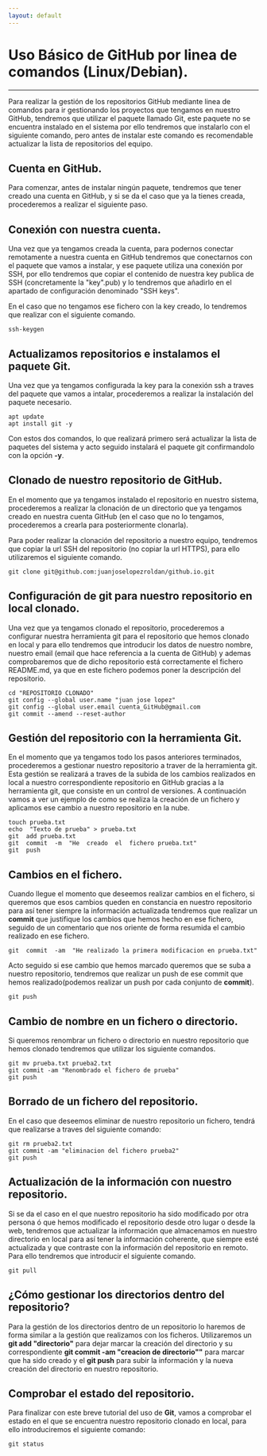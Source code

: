 ```yaml
---
layout: default
---
```


# [](#header-1)Uso Básico de GitHub por linea de comandos (Linux/Debian).
***
Para realizar la gestión de los repositorios GitHub mediante linea de comandos para ir gestionando los proyectos que tengamos en nuestro GitHub, tendremos que utilizar el paquete llamado Git, este paquete no se encuentra instalado en el sistema por ello tendremos que instalarlo con el siguiente comando, pero antes de instalar este comando es recomendable actualizar la lista de repositorios del equipo.

## [](#header-2)Cuenta en GitHub.
Para comenzar, antes de instalar ningún paquete, tendremos que tener creado una cuenta en GitHub, y si se da el caso que ya la tienes creada, procederemos a realizar el siguiente paso.

## [](#header-2)Conexión con nuestra cuenta.
Una vez que ya tengamos creada la cuenta, para podernos conectar remotamente a nuestra cuenta en GitHub tendremos que conectarnos con el paquete que vamos a instalar, y ese paquete utiliza una conexión por SSH, por ello tendremos que copiar el contenido de nuestra key publica de SSH (concretamente la "key".pub) y lo tendremos que añadirlo en el apartado de configuración denominado "SSH keys".

En el caso que no tengamos ese fichero con la key creado, lo tendremos que realizar con el siguiente comando.

```
ssh-keygen
```

## [](#header-2)Actualizamos repositorios e instalamos el paquete Git.
Una vez que ya tengamos configurada la key para la conexión ssh a traves del paquete que vamos a intalar, procederemos a realizar la instalación del paquete necesario.

```
apt update
apt install git -y
```

Con estos dos comandos, lo que realizará primero será actualizar la lista de paquetes del sistema y acto seguido instalará el paquete git confirmandolo con la opción **-y**.

## [](#header-2)Clonado de nuestro repositorio de GitHub.
En el momento que ya tengamos instalado el repositorio en nuestro sistema, procederemos a realizar la clonación de un directorio que ya tengamos creado en nuestra cuenta GitHub (en el caso que no lo tengamos, procederemos a crearla para posteriormente clonarla).

Para poder realizar la clonación del repositorio a nuestro equipo, tendremos que copiar la url SSH del repositorio (no copiar la url HTTPS), para ello utilizaremos el siguiente comando.

```
git clone git@github.com:juanjoselopezroldan/github.io.git
```

## [](#header-2)Configuración de git para nuestro repositorio en local clonado.
Una vez que ya tengamos clonado el repositorio, procederemos a configurar nuestra herramienta git para el repositorio que hemos clonado en local y para ello tendremos que introducir los datos de nuestro nombre, nuestro email (email que hace referencia a la cuenta de GitHub) y ademas comprobaremos que de dicho repositorio está correctamente el fichero README.md, ya que en este fichero podemos poner la descripción del repositorio.

```
cd "REPOSITORIO CLONADO"
git config --global user.name "juan jose lopez"
git config --global user.email cuenta_GitHub@gmail.com
git commit --amend --reset-author
```

## [](#header-2)Gestión del repositorio con la herramienta Git.
En el momento que ya tengamos todo los pasos anteriores terminados, procederemos a gestionar nuestro repositorio a traver de la herramienta git.
Esta gestión se realizará a traves de la subida de los cambios realizados en local a nuestro correspondiente repositorio en GitHub gracias a la herramienta git, que consiste en un control de versiones.
A continuación vamos a ver un ejemplo de como se realiza la creación de un fichero y aplicamos ese cambio a nuestro repositorio en la nube.

```
touch prueba.txt
echo  "Texto de prueba" > prueba.txt
git  add prueba.txt
git  commit  -m  "He  creado  el  fichero prueba.txt"
git  push
```

## [](#header-2)Cambios en el fichero.
Cuando llegue el momento que deseemos realizar cambios en el fichero, si queremos que esos cambios queden en constancia en nuestro repositorio para así tener siempre la información actualizada tendremos que realizar un **commit** que justifique los cambios que hemos hecho en ese fichero, seguido de un comentario que nos oriente de forma resumida el cambio realizado en ese fichero.
```
git  commit  -am  "He realizado la primera modificacion en prueba.txt"
```

Acto seguido si ese cambio que hemos marcado queremos que se suba a nuestro repositorio, tendremos que realizar un push de ese commit que hemos realizado(podemos realizar un push por cada conjunto de **commit**).

```
git push
```

## [](#header-2)Cambio de nombre en un fichero o directorio.
Si queremos renombrar un fichero o directorio en nuestro repositorio que hemos clonado tendremos que utilizar los siguiente comandos.

```
git mv prueba.txt prueba2.txt
git commit -am "Renombrado el fichero de prueba"
git push
```

## [](#header-2)Borrado de un fichero del repositorio.
En el caso que deseemos eliminar de nuestro repositorio un fichero, tendrá que realizarse a traves del siguiente comando:

```
git rm prueba2.txt
git commit -am "eliminacion del fichero prueba2"
git push
```

## [](#header-2)Actualización de la información con nuestro repositorio.
Si se da el caso en el que nuestro repositorio ha sido modificado por otra persona ó que hemos modificado el repositorio desde otro lugar o desde la web, tendremos que actualizar la información que almacenamos en nuestro directorio en local para así tener la información coherente, que siempre esté actualizada y que contraste con la información del repositorio en remoto.
Para ello tendremos que introducir el siguiente comando.

```
git pull
```

## [](#header-2)¿Cómo gestionar los directorios dentro del repositorio?
Para la gestión de los directorios dentro de un repositorio lo haremos de forma similar a la gestión que realizamos con los ficheros.
Utilizaremos un **git add "directorio"** para dejar marcar la creación del directorio y su correspondiente **git commit -am "creacion de directorio""** para marcar que ha sido creado y el **git push** para subir la información y la nueva creación del directorio en nuestro repositorio.

## [](#header-2)Comprobar el estado del repositorio.
Para finalizar con este breve tutorial del uso de **Git**, vamos a comprobar el estado en el que se encuentra nuestro repositorio clonado en local, para ello introduciremos el siguiente comando:

```
git status
```




